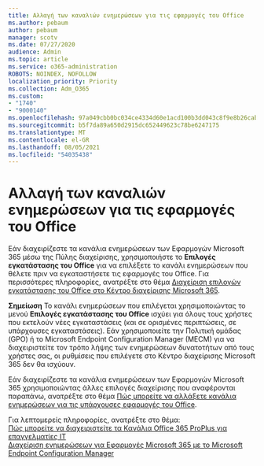 ```yaml
---
title: Αλλαγή των καναλιών ενημερώσεων για τις εφαρμογές του Office
ms.author: pebaum
author: pebaum
manager: scotv
ms.date: 07/27/2020
audience: Admin
ms.topic: article
ms.service: o365-administration
ROBOTS: NOINDEX, NOFOLLOW
localization_priority: Priority
ms.collection: Adm_O365
ms.custom:
- "1740"
- "9000140"
ms.openlocfilehash: 97a049cbb0bc034ce4334d60e1acd100b3dd043c8f9e8b26cab8580d88201516
ms.sourcegitcommit: b5f7da89a650d2915dc652449623c78be6247175
ms.translationtype: MT
ms.contentlocale: el-GR
ms.lasthandoff: 08/05/2021
ms.locfileid: "54035438"
---
```

# <a name="change-update-channels-for-office-apps"></a>Αλλαγή των καναλιών ενημερώσεων για τις εφαρμογές του Office

Εάν διαχειρίζεστε τα κανάλια ενημερώσεων των Εφαρμογών Microsoft 365 μέσω της Πύλης διαχείρισης, χρησιμοποιήστε το  **Επιλογές εγκατάστασης του Office** για να επιλέξετε το κανάλι ενημερώσεων που θέλετε πριν να εγκαταστήσετε τις εφαρμογές του Office. Για περισσότερες πληροφορίες, ανατρέξτε στο θέμα [Διαχείριση επιλογών εγκατάστασης του Office στο Κέντρο διαχείρισης Microsoft 365](https://docs.microsoft.com/deployoffice/manage-software-download-settings-office-365).

**Σημείωση** Το κανάλι ενημερώσεων που επιλέγεται χρησιμοποιώντας το μενού  **Επιλογές εγκατάστασης του Office** ισχύει για όλους τους χρήστες που εκτελούν νέες εγκαταστάσεις (και σε ορισμένες περιπτώσεις, σε υπάρχουσες εγκαταστάσεις). Εάν χρησιμοποιείτε την Πολιτική ομάδας (GPO) ή το Microsoft Endpoint Configuration Manager (MECM) για να διαχειριστείτε τον τρόπο λήψης των ενημερώσεων δυνατοτήτων από τους χρήστες σας, οι ρυθμίσεις που επιλέγετε στο Κέντρο διαχείρισης Microsoft 365 δεν θα ισχύουν.

Εάν διαχειρίζεστε τα κανάλια ενημερώσεων των Εφαρμογών Microsoft 365 χρησιμοποιώντας άλλες επιλογές διαχείρισης που αναφέρονται παραπάνω, ανατρέξτε στο θέμα [Πώς μπορείτε να αλλάξετε κανάλια ενημερώσεων για τις υπάρχουσες εφαρμογές του Office](https://support.microsoft.com/help/3185078/how-to-switch-from-semi-annual-channel-to-monthly-channel).

Για λεπτομερείς πληροφορίες, ανατρέξτε στο θέμα:  
[Πώς μπορείτε να διαχειριστείτε τα Κανάλια Office 365 ProPlus για επαγγελματίες IT](https://techcommunity.microsoft.com/t5/office-365-blog/how-to-manage-office-365-proplus-channels-for-it-pros/ba-p/795813)  
[Διαχείριση ενημερώσεων για Εφαρμογές Microsoft 365 με το Microsoft Endpoint Configuration Manager](https://docs.microsoft.com/deployoffice/manage-microsoft-365-apps-updates-configuration-manager)